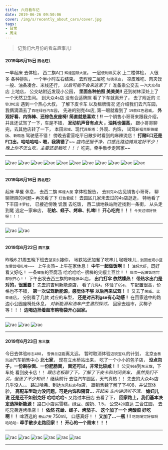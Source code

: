 ```yaml
---
title: 六月看车记
date: 2019-06-26 09:50:06
cover: /img/s/recently_about_cars/cover.jpg
tags: 
- 日常
- 周末
---
```


>  记我们六月份的看车趣事儿!

#### 2019年6月15日 `西北旺1`

一早起床 去体检，
西二旗A口 `辉煌国际大厦`，
一层`便利蜂`买水 上二楼体检，
人很多 各种排队，
一个半小时左右结束。
去辉煌二层吃 `勾魂凉皮`，
凉皮难吃、肉夹馍一般、油条凑合、米线还行，
_以后可能不会来这家了！_
准备乘公交去 `一汽大众`4s店 上地店，
公交站附近发现小公园，
__里面各种拍照 美美美!!__
还到树林深处上了一个天然卫生间。
到大众4s店 没有合适牌照 看了下车就离开了，
去了附近的 `江铃JMC店` 遇到一个热心大叔，
了解下皮卡车 以及租牌情况 还介绍我们去汽车园，
我俩滴滴去了`百旺绿谷汽车园`，
先进的别克4s店,
第一眼就看到了 `19款红色君威`，
**外观好看、内饰棒、还棕色皮座椅!**
**简直就是喜欢！!!**
一个销售小哥哥来跟我介绍，
并且还试驾了一下，车是不错，
__发动机声音有点大 ，油耗也偏高，__
跟小哥哥聊完，去其他店转了一下，
本田`思域`、现代`菲斯塔`：外观、内饰，
试驾`新福克斯锋耀版`、`新朗逸` 驾驶感不错！
傍晚去霍营吃平日散步时看到的麻辣烫店！
**打赌E口还是F口出，哈哈哈哈~**
**嗯，我猜错了~~**
_店内还挺干净，口感比路边摊肯定好不少！_
_晚上你不怎么吃，主要还是我吃！！！_
吃完，牵手散步走回家~~

<!-- <video src="http://structr.learn-anything.cn/video/道理/陈铭：像我这种老好人，根本没什么真朋友！不jue亲戚的人，根本没什么真亲戚！.mp4" width="96%" height="auto" controls="controls" style="display: block;margin: 0 auto;"></video> -->

---

![rac](/img/s/recently_about_cars/0_0.jpg "rac")
![rac](/img/s/recently_about_cars/0_2_0.jpg "rac")
![rac](/img/s/recently_about_cars/0_2_1.jpg "rac")
![rac](/img/s/recently_about_cars/0_2_2.jpg "rac")
![rac](/img/s/recently_about_cars/0_2_3.jpg "rac")
![rac](/img/s/recently_about_cars/0_3.jpg "rac")
![rac](/img/s/recently_about_cars/0_4.jpg "rac")
![rac](/img/s/recently_about_cars/0_5.jpg "rac")
![rac](/img/s/recently_about_cars/0_6.jpg "rac")
![rac](/img/s/recently_about_cars/0_7.jpg "rac")
![rac](/img/s/recently_about_cars/0_8.jpg "rac")


---

#### 2019年6月16日 `西北旺2`

起床 早餐 休息， 
去西二旗 `辉煌大厦` 拿体检报告，
去`别克4s`店见销售小哥哥，
聊聊牌照的问题~
再次看了下 `红色君威`！
去园区几家未去过的4s店逛逛，
特地看了下丰田`卡罗拉`，
已接近傍晚 饥饿 去吃饭，
西二旗地铁站附近找到一条街，
从头走到尾 选定一家串店，
__花蛤、蛏子、烤串、扎啤!！__
**开心吃完！！！**
`今天过得好快呀！！！`

---

![rac](/img/s/recently_about_cars/1_0.jpg "rac")
![rac](/img/s/recently_about_cars/1_1.jpg "rac")

---

#### 2019年6月22日 `西三旗`

昨晚6.21周五晚下班去`望京东`接你，
地铁站还加餐了吃串儿 咖喱味儿..
`到回龙观小蓝车霍营喝扎啤~~~ `
上午炎热~ 上午在家休息！
**中午一起做饭啊！！**
`油焖大虾`，既好看又好吃！
一条`鲫鱼`的豆腐汤 哈哈哈哈~
很棒的尖椒土豆丝！！
`每次一起做饭吃完都很开心！！`
下午出发去西三旗的`新能源`4s店，
__出门打伞 依然燥热！__
__带热水出门是对的，很重要！__
先去的吉利新能源店，
看了`几何A`，体验了`GSe`，
车配置很高，价格也不不错，
__第一次试驾新能源，感觉体不够__
__以后再来试驾！！__
又去了`荣威`、`比亚迪`店，
分别看了几款 对应的车型，
__还是对吉利gse有心动感！__
在回家途中的路边小公园座椅处休息，
_对新能源和油车产生激烈探讨。_
回家去超市，买椰子等！！！
**边喝边拎着超市购物袋开心回家。**

---

![rac](/img/s/recently_about_cars/2_0.jpg "rac")
![rac](/img/s/recently_about_cars/2_1.jpg "rac")
![rac](/img/s/recently_about_cars/2_2.jpg "rac")


---

#### 2019年6月23日 `东三旗`

今日去体验`标志408`，
`雪佛兰店距`离太远，
暂时取消体验`迈锐宝XL`的计划，
北京`金泰凯迪`汽车销售中心 __北七家__，
现在立水桥站出来，
吃了一个小小的包子店，
__没点包子，一份豌杂面、一份肥肠面，__
__面还可以，非常比较咸！！__
公交`966`到`东三旗`，下车处 看到皮卡店！！
_跟店老板聊了下，了解了下皮卡和封闭货车，_
_虽然我们不买，但涨了不少知识！_
继续前行 去往汽车园区，天气真热！！
先去的大众4s店 几乎没人。。
路过哈弗、到达`东风标志`4s店，
跟销售魏了解了下408，并试驾体验，
__高配车型动力没问题，可是内饰和隔音...__
_开起来 车内讲话听不清。_
**媳妇儿说 还是还不如别克好 哈哈哈哈~**
又路过本田店 去看了下，
**回家路上，我们基本决定选择新能源！**
路口小店买雪糕，绿豆、酸奶、1.5，
公交`428`直达 三合庄园，
去吃兄弟连烤串店！！
**依然 花蛤、蛏子、烤茄子、**
**这个加了一个 烤酸菜 好吃啊！！**
啤酒选的 `泰山7天` 750ml， 口感真好！！
**又加了...一瓶！!**
`吃饱喝完好撑啊 哈哈哈~`
**牵手散步走路回家！！**
**开心的一个周末！！！**

---

![rac](/img/s/recently_about_cars/3_0.jpg "rac")
![rac](/img/s/recently_about_cars/3_1.jpg "rac")
![rac](/img/s/recently_about_cars/3_2.jpg "rac")
![rac](/img/s/recently_about_cars/3_3.jpg "rac")
![rac](/img/s/recently_about_cars/3_4.jpg "rac")
![rac](/img/s/recently_about_cars/3_5.jpg "rac")

***







